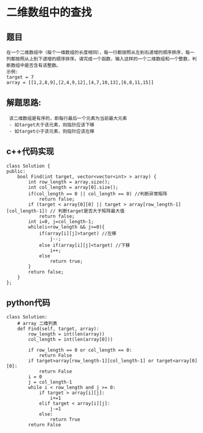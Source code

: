 # 二维数组中的查找

## 题目
    在一个二维数组中（每个一维数组的长度相同），每一行都按照从左到右递增的顺序排序，每一列都按照从上到下递增的顺序排序。请完成一个函数，输入这样的一个二维数组和一个整数，判断数组中是否含有该整数。
    示例:
    target = 7
    array = [[1,2,8,9],[2,4,9,12],[4,7,10,13],[6,8,11,15]]

## 解题思路:
     该二维数组是有序的，即每行最后一个元素为当前最大元素
     - 如target大于该元素，则指针应该下移
     - 如target小于该元素，则指针应该左移

## c++代码实现
```
class Solution {
public:
    bool Find(int target, vector<vector<int> > array) {
        int row_length = array.size();
        int col_length = array[0].size();
        if(col_length == 0 || col_length == 0) //判断异常矩阵
            return false;
        if (target < array[0][0] || target > array[row_length-1][col_length-1]) // 判断target是否大于矩阵最大值
            return false;
        int i=0, j=col_length-1;
        while(i<row_length && j>=0){
            if(array[i][j]>target) //左移
                j--;
            else if(array[i][j]<target) //下移
                i++;
            else
                return true;
        }
        return false;
    }
};
```

## python代码
```
class Solution:
    # array 二维列表
    def Find(self, target, array):
        row_length = int(len(array))
        col_length = int(len(array[0]))

        if row_length == 0 or col_length == 0:
            return False
        if target>array[row_length-1][col_length-1] or target<array[0][0]:
            return False
        i = 0
        j = col_length-1
        while i < row_length and j >= 0:
            if target > array[i][j]:
                i+=1
            elif target < array[i][j]:
                j-=1
            else:
                return True
        return False
```
